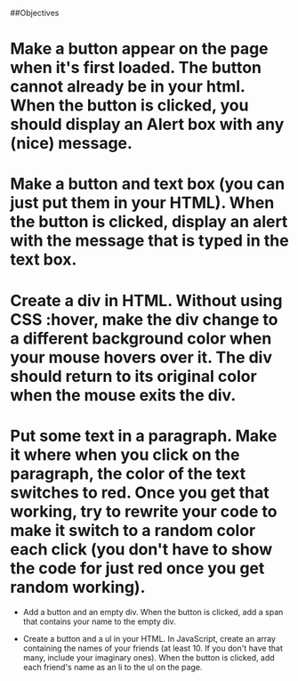 <!-- Lab 1: Simple Tasks - Manipulating HTML with DOM & jQuery
Info

This lab asks you to perform various tasks, first using only the DOM, and then using only JQuery.
Your project folder should consist of 2 folders, DOM and JQuery, each containing an index.html, JS file, and any CSS files.
You should complete the tasks first in the DOM folder using only the DOM, and then complete the same tasks again in the JQuery folder using only JQuery.
Number each example in your html page to correspond with the objective numbers below. -->

##Objectives

# Make a button appear on the page when it's first loaded. The button cannot already be in your html. When the button is clicked, you should display an Alert box with any (nice) message.

# Make a button and text box (you can just put them in your HTML). When the button is clicked, display an alert with the message that is typed in the text box.

# Create a div in HTML. Without using CSS :hover, make the div change to a different background color when your mouse hovers over it. The div should return to its original color when the mouse exits the div.

# Put some text in a paragraph. Make it where when you click on the paragraph, the color of the text switches to red. Once you get that working, try to rewrite your code to make it switch to a random color each click (you don't have to show the code for just red once you get random working).

- Add a button and an empty div. When the button is clicked, add a span that contains your name to the empty div.

- Create a button and a ul in your HTML. In JavaScript, create an array containing the names of your friends (at least 10. If you don't have that many, include your imaginary ones). When the button is clicked, add each friend's name as an li to the ul on the page.